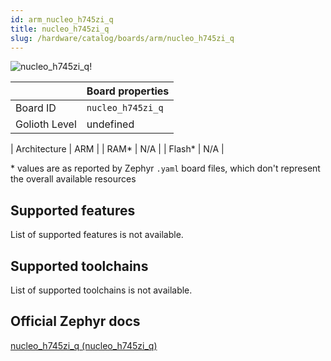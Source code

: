 ```yaml
---
id: arm_nucleo_h745zi_q
title: nucleo_h745zi_q
slug: /hardware/catalog/boards/arm/nucleo_h745zi_q
---
```


[//]: # (This is an auto-generated file, do not edit! Changes to it will be lost upon re-generation)

![nucleo_h745zi_q!](/img/boards/arm/nucleo_h745zi_q.jpg "nucleo_h745zi_q")

|                | Board properties     |
| -------------  | -------------------- |
| Board ID       | `nucleo_h745zi_q` |
| Golioth Level  | undefined       |

| Architecture   | ARM |
| RAM*           | N/A |
| Flash*         | N/A |

\* values are as reported by Zephyr `.yaml` board files, which don't represent the overall available resources



## Supported features

List of supported features is not available.

## Supported toolchains

List of supported toolchains is not available.

## Official Zephyr docs

[nucleo_h745zi_q (nucleo_h745zi_q)](https://docs.zephyrproject.org/latest/boards/arm/nucleo_h745zi_q/doc/index.html)
